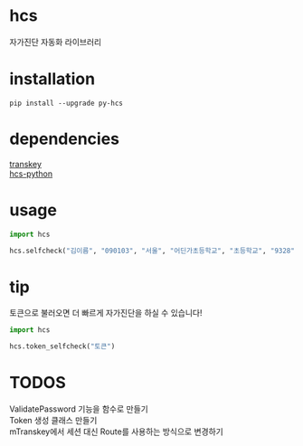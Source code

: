 # hcs
자가진단 자동화 라이브러리

# installation
```shell
pip install --upgrade py-hcs
```
# dependencies
[transkey](https://github.com/covid-hcs/transkey-py) <br/>
[hcs-python](https://github.com/covid-hcs/hcs-python)

# usage
```python
import hcs

hcs.selfcheck("김이름", "090103", "서울", "어딘가초등학교", "초등학교", "9328", True)
```

# tip
토큰으로 불러오면 더 빠르게 자가진단을 하실 수 있습니다! <br/>
```python
import hcs

hcs.token_selfcheck("토큰")
```

# TODOS
ValidatePassword 기능을 함수로 만들기 <br/>
Token 생성 클래스 만들기 <br/>
mTranskey에서 세션 대신 Route를 사용하는 방식으로 변경하기
